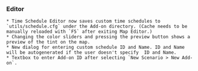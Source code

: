 ### Editor
    * Time Schedule Editor now saves custom time schedules to `utils/schedule.cfg` under the Add-on directory. (Cache needs to be manually reloaded with `F5` after exiting Map Editor.)
    * Changing the color sliders and pressing the preview button shows a preview of the tint on the map.
    * New dialog for entering custom schedule ID and Name. ID and Name will be autogenerated if the user doesn't specify  ID and Name.
    * Textbox to enter Add-on ID after selecting `New Scenario > New Add-on`.
